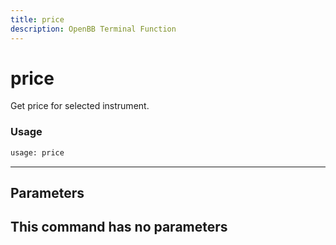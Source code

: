 ```yaml
---
title: price
description: OpenBB Terminal Function
---
```


# price

Get price for selected instrument.
### Usage 
```python
usage: price
```
---
## Parameters
This command has no parameters
---

